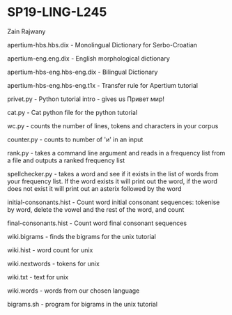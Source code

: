 # SP19-LING-L245

Zain Rajwany

apertium-hbs.hbs.dix - Monolingual Dictionary for Serbo-Croatian

apertium-eng.eng.dix - English morphological dictionary

apertium-hbs-eng.hbs-eng.dix - Bilingual Dictionary

apertium-hbs-eng.hbs-eng.t1x - Transfer rule for Apertium tutorial

privet.py - Python tutorial intro - gives us Привет мир!

cat.py - Cat python file for the python tutorial

wc.py - counts the number of lines, tokens and characters in your corpus

counter.py - counts to number of 'и' in an input

rank.py - takes a command line argument and reads in a frequency list from a file and outputs a ranked frequency list

spellchecker.py - takes a word and see if it exists in the list of words from your frequency list. If the word exists it will print out the word, if the word does not exist it will print out an asterix followed by the word

initial-consonants.hist - Count word initial consonant sequences: tokenise by word, delete the vowel and the rest of the word, and count

final-consonants.hist - Count word final consonant sequences

wiki.bigrams - finds the bigrams for the unix tutorial

wiki.hist - word count for unix

wiki.nextwords - tokens for unix

wiki.txt - text for unix

wiki.words - words from our chosen language

bigrams.sh - program for bigrams in the unix tutorial
